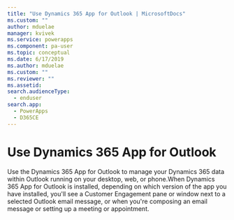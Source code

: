 ```yaml
---
title: "Use Dynamics 365 App for Outlook | MicrosoftDocs"
ms.custom: ""
author: mduelae
manager: kvivek
ms.service: powerapps
ms.component: pa-user
ms.topic: conceptual
ms.date: 6/17/2019
ms.author: mduelae
ms.custom: ""
ms.reviewer: ""
ms.assetid: 
search.audienceType: 
  - enduser
search.app: 
  - PowerApps
  - D365CE
---
```

# Use Dynamics 365 App for Outlook

 Use the Dynamics 365 App for Outlook to manage your Dynamics 365 data within Outlook running on your desktop, web, or phone.When Dynamics 365 App for Outlook is installed, depending on which version of the app you have installed, you'll see a Customer Engagement pane or window next to a selected Outlook email message, or when you're composing an email message or setting up a meeting or appointment.
